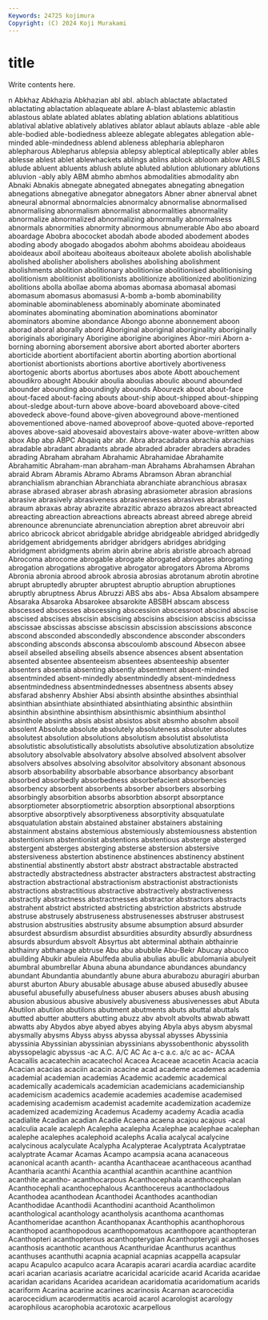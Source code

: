 ```yaml
---
Keywords: 24725 kojimura
Copyright: (C) 2024 Koji Murakami
---
```


# title

Write contents here.



n Abkhaz Abkhazia Abkhazian
abl abl. ablach ablactate ablactated ablactating ablactation ablaqueate ablare A-blast
ablastemic ablastin ablastous ablate ablated ablates ablating ablation ablations ablatitious
ablatival ablative ablatively ablatives ablator ablaut ablauts ablaze -able able
able-bodied able-bodiedness ableeze ablegate ablegates ablegation able-minded able-mindedness ablend ableness
ablepharia ablepharon ablepharous Ablepharus ablepsia ablepsy ableptical ableptically abler ables
ablesse ablest ablet ablewhackets ablings ablins ablock abloom ablow ABLS
ablude abluent abluents ablush ablute abluted ablution ablutionary ablutions abluvion
-ably ably ABM abmho abmhos abmodalities abmodality abn Abnaki Abnakis
abnegate abnegated abnegates abnegating abnegation abnegations abnegative abnegator abnegators Abner
abner abnerval abnet abneural abnormal abnormalcies abnormalcy abnormalise abnormalised abnormalising
abnormalism abnormalist abnormalities abnormality abnormalize abnormalized abnormalizing abnormally abnormalness abnormals
abnormities abnormity abnormous abnumerable Abo abo aboard aboardage Abobra abococket
abodah abode aboded abodement abodes aboding abody abogado abogados abohm
abohms aboideau aboideaus aboideaux aboil aboiteau aboiteaus aboiteaux abolete abolish
abolishable abolished abolisher abolishers abolishes abolishing abolishment abolishments abolition abolitionary
abolitionise abolitionised abolitionising abolitionism abolitionist abolitionists abolitionize abolitionized abolitionizing abolitions
abolla abollae aboma abomas abomasa abomasal abomasi abomasum abomasus abomasusi
A-bomb a-bomb abominability abominable abominableness abominably abominate abominated abominates abominating
abomination abominations abominator abominators abomine abondance Abongo abonne abonnement aboon
aborad aboral aborally abord Aboriginal aboriginal aboriginality aboriginally aboriginals aboriginary
Aborigine aborigine aborigines Abor-miri Aborn a-borning aborning aborsement aborsive abort
aborted aborter aborters aborticide abortient abortifacient abortin aborting abortion abortional
abortionist abortionists abortions abortive abortively abortiveness abortogenic aborts abortus abortuses
abos abote Abott abouchement aboudikro abought Aboukir aboulia aboulias aboulic
abound abounded abounder abounding aboundingly abounds Abourezk about about-face about-faced
about-facing abouts about-ship about-shipped about-shipping about-sledge about-turn above above-board aboveboard
above-cited abovedeck above-found above-given aboveground above-mentioned abovementioned above-named aboveproof above-quoted
above-reported aboves above-said abovesaid abovestairs above-water above-written abow abox Abp
abp ABPC Abqaiq abr abr. Abra abracadabra abrachia abrachias abradable
abradant abradants abrade abraded abrader abraders abrades abrading Abraham abraham
Abrahamic Abrahamidae Abrahamite Abrahamitic Abraham-man abraham-man Abrahams Abrahamsen Abrahan abraid
Abram Abramis Abramo Abrams Abramson Abran abranchial abranchialism abranchian Abranchiata
abranchiate abranchious abrasax abrase abrased abraser abrash abrasing abrasiometer abrasion
abrasions abrasive abrasively abrasiveness abrasivenesses abrasives abrastol abraum abraxas abray
abrazite abrazitic abrazo abrazos abreact abreacted abreacting abreaction abreactions abreacts
abreast abreed abrege abreid abrenounce abrenunciate abrenunciation abreption abret abreuvoir
abri abrico abricock abricot abridgable abridge abridgeable abridged abridgedly abridgement
abridgements abridger abridgers abridges abridging abridgment abridgments abrim abrin abrine
abris abristle abroach abroad Abrocoma abrocome abrogable abrogate abrogated abrogates
abrogating abrogation abrogations abrogative abrogator abrogators Abroma Abroms Abronia abronia
abrood abrook abrosia abrosias abrotanum abrotin abrotine abrupt abruptedly abrupter
abruptest abruptio abruption abruptiones abruptly abruptness Abrus Abruzzi ABS abs
abs- Absa Absalom absampere Absaraka Absaroka Absarokee absarokite ABSBH abscam
abscess abscessed abscesses abscessing abscession abscessroot abscind abscise abscised abscises
abscisin abscising abscisins abscision absciss abscissa abscissae abscissas abscisse abscissin
abscission abscissions absconce abscond absconded abscondedly abscondence absconder absconders absconding
absconds absconsa abscoulomb abscound Absecon absee abseil abseiled abseiling abseils
absence absences absent absentation absented absentee absenteeism absentees absenteeship absenter
absenters absentia absenting absently absentment absent-minded absentminded absent-mindedly absentmindedly absent-mindedness
absentmindedness absentmindednesses absentness absents absey absfarad abshenry Abshier Absi absinth
absinthe absinthes absinthial absinthian absinthiate absinthiated absinthiating absinthic absinthiin absinthin
absinthine absinthism absinthismic absinthium absinthol absinthole absinths absis absist absistos
absit absmho absohm absoil absolent Absolute absolute absolutely absoluteness absoluter
absolutes absolutest absolution absolutions absolutism absolutist absolutista absolutistic absolutistically absolutists
absolutive absolutization absolutize absolutory absolvable absolvatory absolve absolved absolvent absolver
absolvers absolves absolving absolvitor absolvitory absonant absonous absorb absorbability absorbable
absorbance absorbancy absorbant absorbed absorbedly absorbedness absorbefacient absorbencies absorbency absorbent
absorbents absorber absorbers absorbing absorbingly absorbition absorbs absorbtion absorpt absorptance
absorptiometer absorptiometric absorption absorptional absorptions absorptive absorptively absorptiveness absorptivity absquatulate
absquatulation abstain abstained abstainer abstainers abstaining abstainment abstains abstemious abstemiously
abstemiousness abstention abstentionism abstentionist abstentions abstentious absterge absterged abstergent absterges
absterging absterse abstersion abstersive abstersiveness abstertion abstinence abstinences abstinency abstinent
abstinential abstinently abstort abstr abstract abstractable abstracted abstractedly abstractedness abstracter
abstracters abstractest abstracting abstraction abstractional abstractionism abstractionist abstractionists abstractions abstractitious
abstractive abstractively abstractiveness abstractly abstractness abstractnesses abstractor abstractors abstracts abstrahent
abstrict abstricted abstricting abstriction abstricts abstrude abstruse abstrusely abstruseness abstrusenesses
abstruser abstrusest abstrusion abstrusities abstrusity absume absumption absurd absurder absurdest
absurdism absurdist absurdities absurdity absurdly absurdness absurds absurdum absvolt Absyrtus
abt abterminal abthain abthainrie abthainry abthanage abtruse Abu abu abubble
Abu-Bekr Abucay abucco abuilding Abukir abuleia Abulfeda abulia abulias abulic
abulomania abulyeit abumbral abumbrellar Abuna abuna abundance abundances abundancy abundant
Abundantia abundantly abune abura aburabozu aburagiri aburban aburst aburton Abury
abusable abusage abuse abused abusedly abusee abuseful abusefully abusefulness abuser
abusers abuses abush abusing abusion abusious abusive abusively abusiveness abusivenesses
abut Abuta Abutilon abutilon abutilons abutment abutments abuts abuttal abuttals
abutted abutter abutters abutting abuzz abv abvolt abvolts abwab abwatt
abwatts aby Abydos abye abyed abyes abying Abyla abys abysm
abysmal abysmally abysms Abyss abyss abyssa abyssal abysses Abyssinia abyssinia
Abyssinian abyssinian abyssinians abyssobenthonic abyssolith abyssopelagic abyssus -ac A.C. A/C
AC Ac a-c a.c. a/c ac ac- ACAA Acacallis acacatechin
acacatechol Acacea Acaceae acacetin Acacia acacia Acacian acacias acaciin acacin
acacine acad academe academes academia academial academian academias Academic academic
academical academically academicals academician academicians academicianship academicism academics academie academies
academise academised academising academism academist academite academization academize academized academizing
Academus Academy academy Acadia acadia acadialite Acadian acadian Acadie Acaena
acaena acajou acajous -acal acalculia acale acaleph Acalepha acalepha Acalephae
acalephae acalephan acalephe acalephes acalephoid acalephs Acalia acalycal acalycine acalycinous
acalyculate Acalypha Acalypterae Acalyptrata Acalyptratae acalyptrate Acamar Acamas Acampo acampsia
acana acanaceous acanonical acanth acanth- acantha Acanthaceae acanthaceous acanthad Acantharia
acanthi Acanthia acanthial acanthin acanthine acanthion acanthite acantho- acanthocarpous Acanthocephala
acanthocephalan Acanthocephali acanthocephalous Acanthocereus acanthocladous Acanthodea acanthodean Acanthodei Acanthodes acanthodian
Acanthodidae Acanthodii Acanthodini acanthoid Acantholimon acanthological acanthology acantholysis acanthoma acanthomas
Acanthomeridae acanthon Acanthopanax Acanthophis acanthophorous acanthopod acanthopodous acanthopomatous acanthopore acanthopteran
Acanthopteri acanthopterous acanthopterygian Acanthopterygii acanthoses acanthosis acanthotic acanthous Acanthuridae Acanthurus
acanthus acanthuses acanthuthi acapnia acapnial acapnias acappella acapsular acapu Acapulco
acapulco acara Acarapis acarari acardia acardiac acardite acari acarian acariasis
acariatre acaricidal acaricide acarid Acarida acaridae acaridan acaridans Acaridea acaridean
acaridomatia acaridomatium acarids acariform Acarina acarine acarines acarinosis Acarnan acarocecidia
acarocecidium acarodermatitis acaroid acarol acarologist acarology acarophilous acarophobia acarotoxic acarpellous
